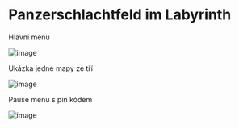 # Panzerschlachtfeld im Labyrinth

Hlavní menu

![image](https://user-images.githubusercontent.com/99477671/217200064-30d5f450-06df-444f-b667-69eaaf23daf9.png)


Ukázka jedné mapy ze tří

![image](https://user-images.githubusercontent.com/99477671/217201101-e4e5a2c0-3fb8-4945-b4f0-5ff9613ca94c.png)


Pause menu s pin kódem

![image](https://user-images.githubusercontent.com/99477671/217201705-0cee67c8-08fa-4eda-89d5-4bd2ac5c3960.png)

